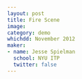 ```yaml
---
layout: post
title: Fire Scene
image:
category: demo 
whichdd: November 2012
maker:
- name: Jesse Spielman
  school: NYU ITP
  twitter: false
---
```


